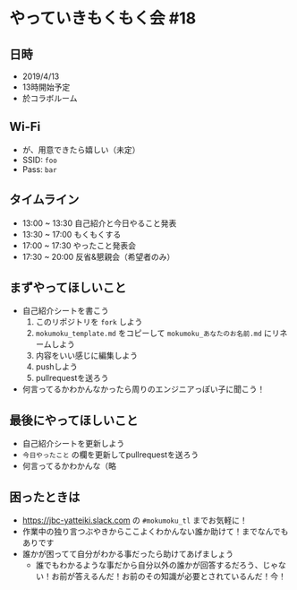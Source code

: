 # やっていきもくもく会 #18

## 日時

- 2019/4/13
- 13時開始予定
- 於コラボルーム

## Wi-Fi

- が、用意できたら嬉しい（未定）
- SSID: `foo`
- Pass: `bar`

## タイムライン

- 13:00 ~ 13:30 自己紹介と今日やること発表
- 13:30 ~ 17:00 もくもくする
- 17:00 ~ 17:30 やったこと発表会
- 17:30 ~ 20:00 反省&懇親会（希望者のみ）

## まずやってほしいこと

- 自己紹介シートを書こう
  1. このリポジトリを `fork` しよう
  1. `mokumoku_template.md` をコピーして `mokumoku_あなたのお名前.md` にリネームしよう
  1. 内容をいい感じに編集しよう
  1. pushしよう
  1. pullrequestを送ろう
- 何言ってるかわかんなかったら周りのエンジニアっぽい子に聞こう！

## 最後にやってほしいこと

- 自己紹介シートを更新しよう
- `今日やったこと` の欄を更新してpullrequestを送ろう
- 何言ってるかわかんな（略

## 困ったときは

- https://jbc-yatteiki.slack.com の `#mokumoku_tl` までお気軽に！
- 作業中の独り言つぶやきからここよくわかんない誰か助けて！までなんでもありです
- 誰かが困ってて自分がわかる事だったら助けてあげましょう
  - 誰でもわかるような事だから自分以外の誰かが回答するだろう、じゃない！お前が答えるんだ！お前のその知識が必要とされているんだ！今！

